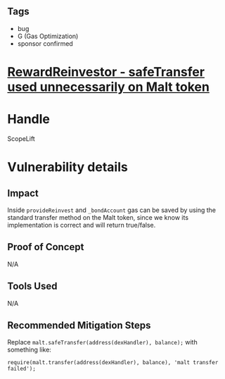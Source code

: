 ## Tags

- bug
- G (Gas Optimization)
- sponsor confirmed

# [RewardReinvestor - safeTransfer used unnecessarily on Malt token](https://github.com/code-423n4/2021-11-malt-findings/issues/339) 

# Handle

ScopeLift


# Vulnerability details

## Impact

Inside `provideReinvest` and `_bondAccount` gas can be saved by using the standard transfer method on the Malt token, since we know its implementation is correct and will return true/false.

## Proof of Concept

N/A

## Tools Used

N/A

## Recommended Mitigation Steps

Replace `malt.safeTransfer(address(dexHandler), balance);` with something like:

```solidity
require(malt.transfer(address(dexHandler), balance), 'malt transfer failed');
```


